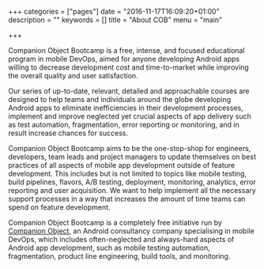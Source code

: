 +++
categories = ["pages"]
date = "2016-11-17T16:09:20+01:00"
description = ""
keywords = []
title = "About COB"
menu = "main"

+++

Companion Object Bootcamp is a free, intense, and focused educational program in mobile DevOps, aimed for anyone developing Android apps willing to decrease development cost and time-to-market while improving the overall quality and user satisfaction.

Our series of up-to-date, relevant, detailed and approachable courses are designed to help teams and individuals around the globe developing Android apps to eliminate inefficiencies in their development processes, implement and improve neglected yet crucial aspects of app delivery such as test automation, fragmentation, error reporting or monitoring, and in result increase chances for success.

Companion Object Bootcamp aims to be the one-stop-shop for engineers, developers, team leads and project managers to update themselves on best practices of all aspects of mobile app development outside of feature development. This includes but is not limited to topics like mobile testing, build pipelines, flavors, A/B testing, deployment, monitoring, analytics, error reporting and user acquisition. We want to help implement all the necessary support processes in a way that increases the amount of time teams can spend on feature development.

Companion Object Bootcamp is a completely free initiative run by [Companion Object](http://companionobject.com), an Android consultancy company specialising in mobile DevOps, which includes often-neglected and always-hard aspects of Android app development, such as mobile testing automation, fragmentation, product line engineering, build tools, and monitoring.
